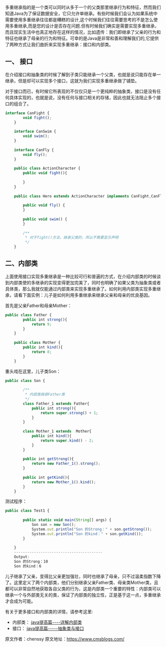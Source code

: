 


多重继承指的是一个类可以同时从多于一个的父类那里继承行为和特征，然而我们知道Java为了保证数据安全，它只允许单继承。有些时候我们会认为如果系统中需要使用多重继承往往都是糟糕的设计,这个时候我们往往需要思考的不是怎么使用多重继承,而是您的设计是否存在问题.但有时候我们确实是需要实现多重继承，而且现实生活中也真正地存在这样的情况，比如遗传：我们即继承了父亲的行为和特征也继承了母亲的行为和特征。可幸的是Java是非常和善和理解我们的,它提供了两种方式让我们曲折来实现多重继承：接口和内部类。

## 一、 接口

在介绍接口和抽象类的时候了解到子类只能继承一个父类，也就是说只能存在单一继承，但是却可以实现多个接口，这就为我们实现多重继承做了铺垫。

对于接口而已，有时候它所表现的不仅仅只是一个更纯粹的抽象类，接口是没有任何具体实现的，也就是说，没有任何与接口相关的存储，因此也就无法阻止多个接口的组合了。

```js 
interface CanFight {
        void fight();
    }
    
    interface CanSwim {
        void swim();
    }
    
    interface CanFly {
        void fly();
    }
    
    public class ActionCharacter {
        public void fight(){
    
        }
    }
    
    public class Hero extends ActionCharacter implements CanFight,CanFly,CanSwim{
    
        public void fly() {
        }
    
        public void swim() {
        }
    
        /**
         * 对于fight()方法，继承父类的，所以不需要显示声明
         */
    }
```

## 二、内部类

上面使用接口实现多重继承是一种比较可行和普遍的方式，在介绍内部类的时候谈到内部类使的多继承的实现变得更加完美了，同时也明确了如果父类为抽象类或者具体类，那么我就仅能通过内部类来实现多重继承了。如何利用内部类实现多重继承，请看下面实例：儿子是如何利用多重继承来继承父亲和母亲的优良基因。

首先是父亲Father和母亲Mother：

```js 
public class Father {
        public int strong(){
            return 9;
        }
    }
    
    public class Mother {
        public int kind(){
            return 8;
        }
    }
```

重头戏在这里，儿子类Son：


```js 
public class Son {
    
        /**
         * 内部类继承Father类
         */
        class Father_1 extends Father{
            public int strong(){
                return super.strong() + 1;
            }
        }
    
        class Mother_1 extends  Mother{
            public int kind(){
                return super.kind() - 2;
            }
        }
    
        public int getStrong(){
            return new Father_1().strong();
        }
    
        public int getKind(){
            return new Mother_1().kind();
        }
    }
```

测试程序：


```js 
public class Test1 {
    
        public static void main(String[] args) {
            Son son = new Son();
            System.out.println("Son 的Strong：" + son.getStrong());
            System.out.println("Son 的kind：" + son.getKind());
        }
    
    }
    ----------------------------------------
    Output:
    Son 的Strong：10
    Son 的kind：6
```

儿子继承了父亲，变得比父亲更加强壮，同时也继承了母亲，只不过温柔指数下降了。这里定义了两个内部类，他们分别继承父亲Father类、母亲类Mother类，且都可以非常自然地获取各自父类的行为，这是内部类一个重要的特性：内部类可以继承一个与外部类无关的类，保证了内部类的独立性，正是基于这一点，多重继承才会成为可能。

有关于更多接口和内部类的详情，请参考这里:

* 内部类： [java提高篇----详解内部类](http://www.cnblogs.com/chenssy/p/3388487.html)
* 接口： [java提高篇-----抽象类与接口](http://www.cnblogs.com/chenssy/p/3376708.html)





原文作者：chenssy 原文地址：https://www.cmsblogs.com/